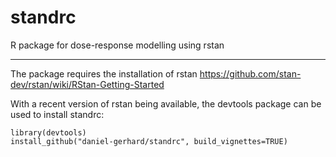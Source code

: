 standrc
=======

R package for dose-response modelling using rstan

-------------------------------
The package requires the installation of rstan https://github.com/stan-dev/rstan/wiki/RStan-Getting-Started

With a recent version of rstan being available, the devtools package can be used to install standrc:
```
library(devtools)
install_github("daniel-gerhard/standrc", build_vignettes=TRUE)
```

